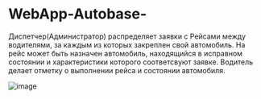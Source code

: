# WebApp-Autobase-
Диспетчер(Администратор) распределяет заявки с Рейсами между водителями, за каждым из которых закреплен свой автомобиль. На рейс может быть назначен автомобиль, находящийся в исправном состоянии и характеристики которого соответсвуют заявке. Водитель делает отметку о выполнении рейса и состоянии автомобиля.

![image](https://user-images.githubusercontent.com/99745684/221998949-a0a42f10-b67a-496b-83fd-1b0ea05dde16.png)
